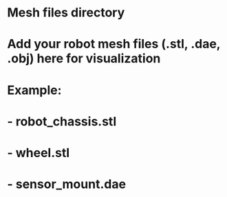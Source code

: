 # Mesh files directory
# Add your robot mesh files (.stl, .dae, .obj) here for visualization
# 
# Example:
# - robot_chassis.stl
# - wheel.stl
# - sensor_mount.dae
